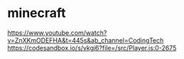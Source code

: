 # minecraft

https://www.youtube.com/watch?v=ZnXKmODEFHA&t=445s&ab_channel=CodingTech
https://codesandbox.io/s/vkgi6?file=/src/Player.js:0-2675